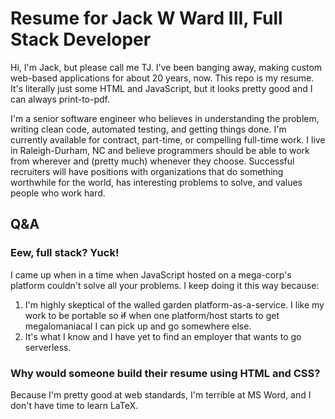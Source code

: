# Resume for Jack W Ward III, Full Stack Developer

Hi, I'm Jack, but please call me TJ.  I've been banging away, making custom web-based applications for about 20 years, now.  This repo is my resume.  It's literally just some HTML and JavaScript, but it looks pretty good and I can always print-to-pdf.

I'm a senior software engineer who believes in understanding the problem, writing clean code, automated testing, and getting things done.  I'm currently available for contract, part-time, or compelling full-time work.  I live in Raleigh-Durham, NC and believe programmers should be able to work from wherever and (pretty much) whenever they choose.  Successful recruiters will have positions with organizations that do something worthwhile for the world, has interesting problems to solve, and values people who work hard.

<!-- I ~~may or may not~~ am currently be looking for a new job.  Chances are I'm happy where I'm at, but it's always good to keep the resume polished. 

If I were looking for a new opportunity, it'd probably be with an organization that does something worthwhile for the world, has interesting problems to solve, and values people who work hard.-->

<!-- I don't do social media.  I don't think it's good for most people and it's definitely not good for me. -->

## Q&A
### Eew, full stack?  Yuck!
I came up when in a time when JavaScript hosted on a mega-corp's platform couldn't solve all your problems. I keep doing it this way because:
1. I'm highly skeptical of the walled garden platform-as-a-service.  I like my work to be portable so ~~if~~ when one platform/host starts to get megalomaniacal I can pick up and go somewhere else.
2. It's what I know and I have yet to find an employer that wants to go serverless.

### Why would someone build their resume using HTML and CSS?  
Because I'm pretty good at web standards, I'm terrible at MS Word, and I don't have time to learn LaTeX.